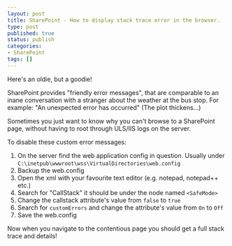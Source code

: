 ```yaml
---
layout: post
title: SharePoint - How to display stack trace error in the browser.
type: post
published: true
status: publish
categories:
- SharePoint
tags: []
---
```

Here's an oldie, but a goodie!

SharePoint provides "friendly error messages", that are comparable to an inane conversation with a stranger about the weather at the bus stop. For example: "An unexpected error has occurred" (The plot thickens...)

Sometimes you just want to know why you can't browse to a SharePoint page, without having to root through ULS/IIS logs on the server.

To disable these custom error messages:

1. On the server find the web application config in question. Usually under `C:\inetpub\wwwroot\wss\VirtualDirectories\web.config`
2. Backup the web.config
3. Open the xml with your favourite text editor (e.g. notepad, notepad++ etc.)
4. Search for "CallStack" it should be under the node named `<SafeMode>` 
5. Change the callstack attribute's value from `false` to `true`
6. Search for `customErrors` and change the attribute's value from `On` to `Off`
7. Save the web.config

Now when you navigate to the contentious page you should get a full stack trace and details!
